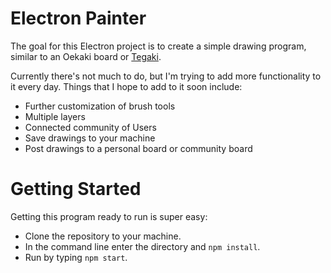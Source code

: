 # Electron Painter

The goal for this Electron project is to create a simple drawing program, similar to an Oekaki board or [Tegaki](http://te2.tewi.us/).

Currently there's not much to do, but I'm trying to add more functionality to it every day. Things that I hope to add to it soon include:
* Further customization of brush tools
* Multiple layers
* Connected community of Users
* Save drawings to your machine
* Post drawings to a personal board or community board

# Getting Started
Getting this program ready to run is super easy:  
* Clone the repository to your machine.  
* In the command line enter the directory and `npm install`.  
* Run by typing `npm start`.
